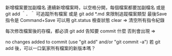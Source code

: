 新增檔案要加副檔名
連續新增檔案時，以空格分開，每個檔案都要加副檔名
或是 git add ＾．＾ 可追蹤所有檔案
或是 git add *.md 來限制追蹤檔案類型
最後Save指令是 Command+Save
可以用 git.status 檢查狀態
clear => 清空所有指令紀錄

每次修改檔案後的存檔，都必須 git add 告知要 commit 什麼
否則會出現 =>

no changes added to commit (use "git add" and/or "git commit -a")
若 git add 後，可以一口氣家所有檔案的新版本嗎？